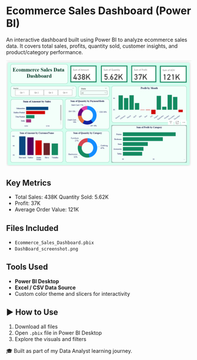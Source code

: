 # Ecommerce Sales Dashboard (Power BI)

An interactive dashboard built using Power BI to analyze ecommerce sales data. It covers total sales, profits, quantity sold, customer insights, and product/category performance.

![Dashboard Preview](DashBoard_screenshot.png)

## Key Metrics
- Total Sales: 438K
  Quantity Sold: 5.62K
- Profit: 37K
- Average Order Value: 121K

## Files Included
- `Ecommerce_Sales_Dashboard.pbix`
- `DashBoard_screenshot.png`

## Tools Used

- **Power BI Desktop**
- **Excel / CSV Data Source**
- Custom color theme and slicers for interactivity
  
## ▶️ How to Use
1. Download all files
2. Open `.pbix` file in Power BI Desktop
3. Explore the visuals and filters

🎓 Built as part of my Data Analyst learning journey.

